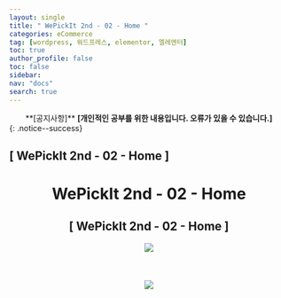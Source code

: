 ```yaml
---
layout: single
title: " WePickIt 2nd - 02 - Home "
categories: eCommerce
tag: [wordpress, 워드프레스, elementor, 엘레멘터]
toc: true
author_profile: false
toc: false
sidebar:
nav: "docs"
search: true
---
```


<center>**[공지사항]** <strong> [개인적인 공부를 위한 내용입니다. 오류가 있을 수 있습니다.] </strong></center>
{: .notice--success}

<h2>[ WePickIt 2nd - 02 - Home ]</h2>

<div align="center"><p><h1>WePickIt 2nd - 02 - Home</h1></p></div>

<div align="center"><h2>[ WePickIt 2nd - 02 - Home ]</h2>
<div align="center"><img src="http://drive.google.com/uc?export=view&id=1kPKsFnUA5u3THPQm1bgp-74uZM2XpDvT"><br><br><br></div><br>
<div align="center"><img src="http://drive.google.com/uc?export=view&id=1FtLHetE1qKm1PGkyxPPeh9ThuRYQpoXI"><br><br><br></div><br>





















